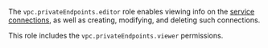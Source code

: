 The `vpc.privateEndpoints.editor` role enables viewing info on the [service connections](../../../vpc/concepts/private-endpoint.md), as well as creating, modifying, and deleting such connections.

This role includes the `vpc.privateEndpoints.viewer` permissions.
